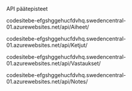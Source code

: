 API päätepisteet

codesitebe-efgshggehucfdvhq.swedencentral-01.azurewebsites.net/api/Aiheet/

codesitebe-efgshggehucfdvhq.swedencentral-01.azurewebsites.net/api/Ketjut/

codesitebe-efgshggehucfdvhq.swedencentral-01.azurewebsites.net/api/Vastaukset/

codesitebe-efgshggehucfdvhq.swedencentral-01.azurewebsites.net/api/Notes/
